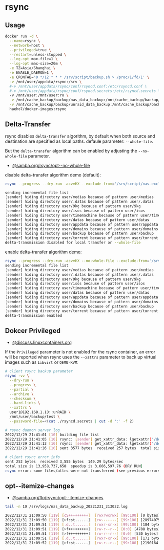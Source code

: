 # rsync

## Usage

```sh
docker run -d \
  --name=rsync \
  --network=host \
  --privileged=true \
  --restart=unless-stopped \
  --log-opt max-file=1 \
  --log-opt max-size=20m \
  -e TZ=Asia/Shanghai \
  -e ENABLE_DAEMON=1 \
  -e CRONTAB='0 */12 * * * /srv/script/backup.sh > /proc/1/fd/1' \
  -v /mnt/user/appdata/rsync:/srv \
  #-v /mnt/user/appdata/rsync/conf/rsyncd.conf:/etc/rsyncd.conf \
  #-v /mnt/user/appdata/rsync/conf/rsyncd.secrets:/etc/rsyncd.secrets \
  -v /mnt/user:/mnt/user:ro \
  -v /mnt/cache_backup/backup/nas_data_backup:/mnt/cache_backup/backup/nas_data_backup \
  -v /mnt/cache_backup/backup/unraid_data_backup:/mnt/cache_backup/backup/unraid_data_backup \
  haeho7/docker-images:rsync
```

## Delta-Transfer

rsync disables `delta-transfer` algorithm, by default when both source and destination are specified as local paths. defaule parameter: `--whole-file`.

But the `delta-transfer` algorithm can be enabled by adjusting the `--no-whole-file` parameter.

- [@samba.org/rsync/opt--no-whole-file](https://download.samba.org/pub/rsync/rsync.1#opt--no-whole-file)

disable delta-transfer algorithm demo (default):

```sh
rsync --progress --dry-run -acvvHX --exclude-from='/srv/script/nas-exclude-list' /mnt/user /mnt/cache_backup/backup/test

sending incremental file list
[sender] hiding directory user/medias because of pattern user/medias
[sender] hiding directory user/.datas because of pattern user/.datas
[sender] hiding directory user/9kg because of pattern user/9kg
[sender] hiding directory user/isos because of pattern user/isos
[sender] hiding directory user/timemachine because of pattern user/timemachine
[sender] hiding directory user/datas because of pattern user/datas
[sender] hiding directory user/appdata because of pattern user/appdata
[sender] hiding directory user/domains because of pattern user/domains
[sender] hiding directory user/backup because of pattern user/backup
[sender] hiding directory user/torrent because of pattern user/torrent
delta-transmission disabled for local transfer or --whole-file
```

enable delta-transfer algorithm demo:

```sh
rsync --progress --dry-run -acvvHX --no-whole-file --exclude-from='/srv/script/nas-exclude-list' /mnt/user /mnt/cache_backup/backup/test
sending incremental file list
[sender] hiding directory user/medias because of pattern user/medias
[sender] hiding directory user/.datas because of pattern user/.datas
[sender] hiding directory user/9kg because of pattern user/9kg
[sender] hiding directory user/isos because of pattern user/isos
[sender] hiding directory user/timemachine because of pattern user/timemachine
[sender] hiding directory user/datas because of pattern user/datas
[sender] hiding directory user/appdata because of pattern user/appdata
[sender] hiding directory user/domains because of pattern user/domains
[sender] hiding directory user/backup because of pattern user/backup
[sender] hiding directory user/torrent because of pattern user/torrent
delta-transmission enabled
```

## Dokcer Privileged

- [@discuss.linuxcontainers.org](https://discuss.linuxcontainers.org/t/cant-run-libvirt-qemu-kvm-in-an-unprivileged-domain-anymore-unable-to-set-xattr/9466/3)

If the `Privileged` parameter is not enabled for the rsync container, an error will be reported when rsync uses the `--xattrs` parameter to back up virtual images such as `Libvirt` or `QEMU-KVM`:

```sh
# client rsync backup parameter
rsync -vv \
  --dry-run \
  --progress \
  --partial \
  --archive \
  --checksum \
  --hard-links \
  --xattrs \
  user1@192.168.1.10::unRAID \
  /mnt/user/backup/test \
  --password-file=<(cat ./rsyncd.secrets | cut -d ':' -f 2)

# rsync daemon server log
2022/12/29 21:41:01 [10] building file list
2022/12/29 21:41:05 [10] rsync: [sender] get_xattr_data: lgetxattr("/domains/openwrt-192.168.1.1-20221229-done-bak/openwrt-21.02.3-r16577-x86-64-generic-ext4-combined-efi.img" (in unRAID),"trusted.libvirt.security.dac",0) failed: No data available (61)
2022/12/29 21:41:12 [10] rsync: [sender] get_xattr_data: lgetxattr("/domains/openwrt/openwrt-21.02.3-r16577-x86-64-generic-ext4-combined-efi.img" (in unRAID),"trusted.libvirt.security.dac",0) failed: No data available (61)
2022/12/29 21:41:26 [10] sent 3577 bytes  received 257 bytes  total size 13958737658

# client rsync error info
sent 252 bytes  received 3,555 bytes  149.29 bytes/sec
total size is 13,958,737,658  speedup is 3,666,597.76 (DRY RUN)
rsync error: some files/attrs were not transferred (see previous errors) (code 23) at main.c(1816) [generator=3.2.3]
```

## opt--itemize-changes

- [@samba.org/ftp/rsync/opt--itemize-changes](https://www.samba.org/ftp/rsync/rsync.html#opt--itemize-changes)

```sh
tail -n 10 /srv/logs/nas_data_backup_20221231_213022.log

2022/12/31 21:09:50 [119] [cS+++++++++]  [rwxrwxrwx] [99:100] [0 bytes] mnt/user/appdata/redis/redis.sock (Trans: 0 bytes)
2022/12/31 21:09:50 [119] [>fcst......]  [rw-------] [99:100] [28974075 bytes] mnt/user/appdata/redis/appendonlydir/appendonly.aof.3.incr.aof (Trans: 28977654 bytes)
2022/12/31 21:09:51 [119] [.d..t......]  [rwxr-xr-x] [99:100] [184 bytes] mnt/user/appdata/rsync-nas/logs (Trans: 0 bytes)
2022/12/31 21:09:51 [119] [>f+++++++++]  [rw-r--r--] [0:0] [4788 bytes] mnt/user/appdata/rsync-nas/logs/nas_data_backup_20221231_210900.log (Trans: 5909 bytes)
2022/12/31 21:09:51 [119] [>f+++++++++]  [rw-r--r--] [0:0] [530 bytes] mnt/user/appdata/rsync-nas/logs/unraid_data_backup_20221231_210542.log (Trans: 573 bytes)
2022/12/31 21:09:51 [119] [.d..t......]  [rwxr-xr-x] [99:100] [171 bytes] mnt/user/appdata/vaultwarden (Trans: 0 bytes)
2022/12/31 21:09:52 [119] [>fcst......]  [rw-r--r--] [99:100] [2190164 bytes] mnt/user/datas/nextcloud/appdata_oc4dr9l61i8d/appstore/apps.json (Trans: 2190471 bytes)
```
